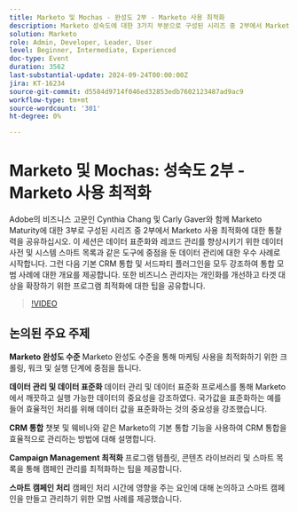 ```yaml
---
title: Marketo 및 Mochas - 완성도 2부 - Marketo 사용 최적화
description: Marketo 성숙도에 대한 3가지 부분으로 구성된 시리즈 중 2부에서 Marketo 사용을 최적화하는 방법에 대한 통찰력입니다. 이 세션은 데이터 표준화와 레코드 관리를 향상시키기 위한 데이터 사전 및 시스템 스마트 목록과 같은 도구에 중점을 둔 데이터 관리에 대한 우수 사례로 시작합니다. 그런 다음 기본 CRM 통합 및 서드파티 플러그인을 모두 강조하여 통합 모범 사례에 대한 개요를 제공합니다. 또한 비즈니스 관리자는 개인화를 개선하고 타겟 대상을 확장하기 위한 프로그램 최적화에 대한 팁을 공유합니다.
solution: Marketo
role: Admin, Developer, Leader, User
level: Beginner, Intermediate, Experienced
doc-type: Event
duration: 3562
last-substantial-update: 2024-09-24T00:00:00Z
jira: KT-16234
source-git-commit: d5584d9714f046ed32853edb7602123487ad9ac9
workflow-type: tm+mt
source-wordcount: '301'
ht-degree: 0%

---
```



# Marketo 및 Mochas: 성숙도 2부 - Marketo 사용 최적화

Adobe의 비즈니스 고문인 Cynthia Chang 및 Carly Gaver와 함께 Marketo Maturity에 대한 3부로 구성된 시리즈 중 2부에서 Marketo 사용 최적화에 대한 통찰력을 공유하십시오. 이 세션은 데이터 표준화와 레코드 관리를 향상시키기 위한 데이터 사전 및 시스템 스마트 목록과 같은 도구에 중점을 둔 데이터 관리에 대한 우수 사례로 시작합니다. 그런 다음 기본 CRM 통합 및 서드파티 플러그인을 모두 강조하여 통합 모범 사례에 대한 개요를 제공합니다. 또한 비즈니스 관리자는 개인화를 개선하고 타겟 대상을 확장하기 위한 프로그램 최적화에 대한 팁을 공유합니다.

>[!VIDEO](https://video.tv.adobe.com/v/3434699/?learn=on)

## 논의된 주요 주제

**Marketo 완성도 수준**
Marketo 완성도 수준을 통해 마케팅 사용을 최적화하기 위한 크롤링, 워크 및 실행 단계에 중점을 둡니다.

**데이터 관리 및 데이터 표준화**
데이터 관리 및 데이터 표준화 프로세스를 통해 Marketo에서 깨끗하고 실행 가능한 데이터의 중요성을 강조하였다.
국가값을 표준화하는 예를 들어 효율적인 처리를 위해 데이터 값을 표준화하는 것의 중요성을 강조했습니다.

**CRM 통합**
챗봇 및 웨비나와 같은 Marketo의 기본 통합 기능을 사용하여 CRM 통합을 효율적으로 관리하는 방법에 대해 설명합니다.

**Campaign Management 최적화**
프로그램 템플릿, 콘텐츠 라이브러리 및 스마트 목록을 통해 캠페인 관리를 최적화하는 팁을 제공합니다.

**스마트 캠페인 처리**
캠페인 처리 시간에 영향을 주는 요인에 대해 논의하고 스마트 캠페인을 만들고 관리하기 위한 모범 사례를 제공했습니다.